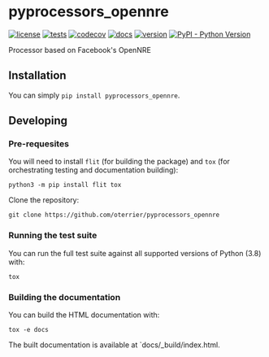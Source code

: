 # pyprocessors_opennre

[![license](https://img.shields.io/github/license/oterrier/pyprocessors_opennre)](https://github.com/oterrier/pyprocessors_opennre/blob/master/LICENSE)
[![tests](https://github.com/oterrier/pyprocessors_opennre/workflows/tests/badge.svg)](https://github.com/oterrier/pyprocessors_opennre/actions?query=workflow%3Atests)
[![codecov](https://img.shields.io/codecov/c/github/oterrier/pyprocessors_opennre)](https://codecov.io/gh/oterrier/pyprocessors_opennre)
[![docs](https://img.shields.io/readthedocs/pyprocessors_opennre)](https://pyprocessors_opennre.readthedocs.io)
[![version](https://img.shields.io/pypi/v/pyprocessors_opennre)](https://pypi.org/project/pyprocessors_opennre/)
[![PyPI - Python Version](https://img.shields.io/pypi/pyversions/pyprocessors_opennre)](https://pypi.org/project/pyprocessors_opennre/)

Processor based on Facebook's OpenNRE

## Installation

You can simply `pip install pyprocessors_opennre`.

## Developing

### Pre-requesites

You will need to install `flit` (for building the package) and `tox` (for orchestrating testing and documentation building):

```
python3 -m pip install flit tox
```

Clone the repository:

```
git clone https://github.com/oterrier/pyprocessors_opennre
```

### Running the test suite

You can run the full test suite against all supported versions of Python (3.8) with:

```
tox
```

### Building the documentation

You can build the HTML documentation with:

```
tox -e docs
```

The built documentation is available at `docs/_build/index.html.
